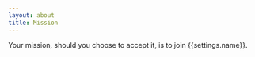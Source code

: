 ```yaml
---
layout: about
title: Mission
---
```


Your mission, should you choose to accept it, is to join {{settings.name}}.

